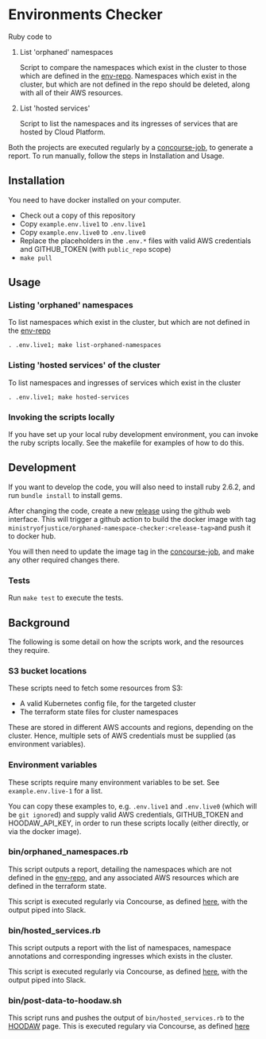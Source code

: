 # Environments Checker
Ruby code to 
1. List 'orphaned' namespaces

   Script to compare the namespaces which exist in the cluster to those which are defined in the [env-repo]. Namespaces which exist in the cluster, but which are  not defined in the repo should be deleted, along with all of their AWS resources.

1. List 'hosted services' 

   Script to list the namespaces and its ingresses of services that are hosted by Cloud Platform. 

Both the projects are executed regularly by a [concourse-job], to generate a report. To run manually, follow the steps in Installation and Usage.

## Installation

You need to have docker installed on your computer.

* Check out a copy of this repository
* Copy `example.env.live1` to `.env.live1`
* Copy `example.env.live0` to `.env.live0`
* Replace the placeholders in the `.env.*` files with valid AWS credentials and GITHUB_TOKEN (with `public_repo` scope)
* `make pull`

## Usage

### Listing 'orphaned' namespaces

To list namespaces which exist in the cluster, but which are not defined in the [env-repo]

    . .env.live1; make list-orphaned-namespaces

### Listing 'hosted services' of the cluster

To list namespaces and ingresses of services which exist in the cluster

    . .env.live1; make hosted-services

### Invoking the scripts locally

If you have set up your local ruby development environment, you can invoke the ruby scripts locally. See the makefile for examples of how to do this.

## Development

If you want to develop the code, you will also need to install ruby 2.6.2, and run `bundle install` to install gems.

After changing the code, create a new [release] using the github web interface.
This will trigger a github action to build the docker image with tag `ministryofjustice/orphaned-namespace-checker:<release-tag>`and push it to docker hub.

You will then need to update the image tag in the [concourse-job], and make any other required changes there.

### Tests

Run `make test` to execute the tests.

## Background

The following is some detail on how the scripts work, and the resources they require.

### S3 bucket locations

These scripts need to fetch some resources from S3:

 * A valid Kubernetes config file, for the targeted cluster
 * The terraform state files for cluster namespaces

These are stored in different AWS accounts and regions, depending on the cluster. Hence, multiple sets of AWS credentials must be supplied (as environment variables).

### Environment variables

These scripts require many environment variables to be set. See `example.env.live-1` for a list.

You can copy these examples to, e.g. `.env.live1` and `.env.live0` (which will be `git ignore`d) and supply valid AWS credentials, GITHUB_TOKEN and HOODAW_API_KEY, in order to run these scripts locally (either directly, or via the docker image).

### bin/orphaned_namespaces.rb

This script outputs a report, detailing the namespaces which are not defined in the [env-repo], and any associated AWS resources which are defined in the terraform state.

This script is executed regularly via Concourse, as defined [here][concourse-job], with the output piped into Slack.

### bin/hosted_services.rb

This script outputs a report with the list of namespaces, namespace annotations and corresponding ingresses which exists in the cluster.

This script is executed regularly via Concourse, as defined [here][concourse-job-orphaned-namespace], with the output piped into Slack.

### bin/post-data-to-hoodaw.sh
This script runs and pushes the output of `bin/hosted_services.rb` to the [HOODAW] page. This is executed regulary via Concourse, as defined [here][concourse-job-hosted-services]

[env-repo]: https://github.com/ministryofjustice/cloud-platform-environments
[HOODAW]: https://how-out-of-date-are-we.apps.live-1.cloud-platform.service.justice.gov.uk/hosted_services
[concourse-job]: https://github.com/ministryofjustice/cloud-platform-concourse/blob/main/pipelines/manager/main/reporting.yaml
[concourse-job-orphaned-namespace]: https://github.com/ministryofjustice/cloud-platform-concourse/blob/main/pipelines/manager/main/reporting.yaml#L69
[concourse-job-hosted-services]: https://github.com/ministryofjustice/cloud-platform-concourse/blob/main/pipelines/manager/main/reporting.yaml#L384
[release]: https://github.com/ministryofjustice/cloud-platform-environments-checker/releases
